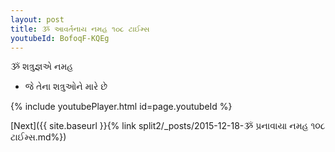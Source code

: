 ```yaml
---
layout: post
title: ૐ આવર્તનાય નમહ ૧૦૮ ટાઈમ્સ
youtubeId: BofoqF-KQEg
---
```

 
 
 ૐ શત્રુજ્ઞએ નમહ  
 
 -  જે તેના શત્રુઓને મારે છે 
 
  
 
  
 
 
 
 
 
 


{% include youtubePlayer.html id=page.youtubeId %}
 
[Next]({{ site.baseurl }}{% link  split2/_posts/2015-12-18-ૐ પ્રનાવાયા નમહ ૧૦૮ ટાઈમ્સ.md%})
 

